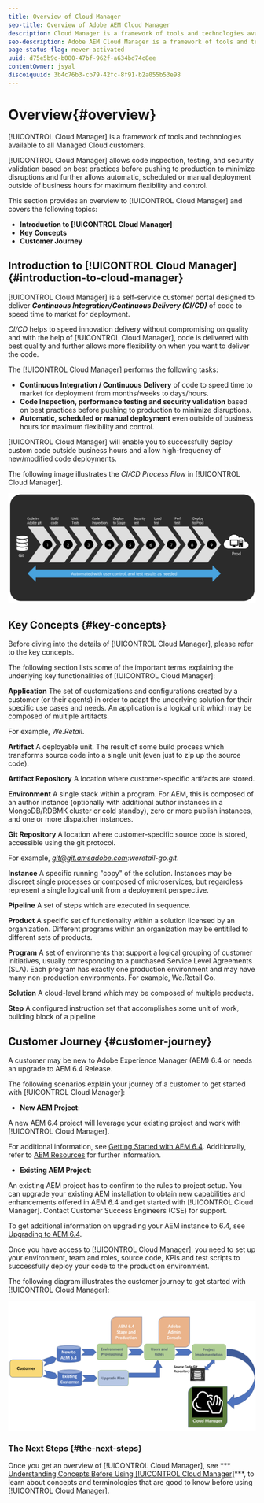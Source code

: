```yaml
---
title: Overview of Cloud Manager
seo-title: Overview of Adobe AEM Cloud Manager
description: Cloud Manager is a framework of tools and technologies available to all Managed Cloud customers.
seo-description: Adobe AEM Cloud Manager is a framework of tools and technologies available to all Managed Cloud customers.
page-status-flag: never-activated
uuid: d75e5b9c-b080-47bf-962f-a634bd74c8ee
contentOwner: jsyal
discoiquuid: 3b4c76b3-cb79-42fc-8f91-b2a055b53e98
---
```


# Overview{#overview}

[!UICONTROL Cloud Manager] is a framework of tools and technologies available to all Managed Cloud customers.

[!UICONTROL Cloud Manager] allows code inspection, testing, and security validation based on best practices before pushing to production to minimize disruptions and further allows automatic, scheduled or manual deployment outside of business hours for maximum flexibility and control.

This section provides an overview to [!UICONTROL Cloud Manager] and covers the following topics:

* **Introduction to [!UICONTROL Cloud Manager]**
* **Key Concepts**
* **Customer Journey**

## Introduction to [!UICONTROL Cloud Manager] {#introduction-to-cloud-manager}

[!UICONTROL Cloud Manager] is a self-service customer portal designed to deliver ***Continuous Integration/Continuous Delivery (CI/CD)*** of code to speed time to market for deployment.

*CI/CD* helps to speed innovation delivery without compromising on quality and with the help of [!UICONTROL Cloud Manager], code is delivered with best quality and further allows more flexibility on when you want to deliver the code.

The [!UICONTROL Cloud Manager] performs the following tasks:

* **Continuous Integration / Continuous Delivery** of code to speed time to market for deployment from months/weeks to days/hours.
* **Code Inspection, performance testing and security validation** based on best practices before pushing to production to minimize disruptions.
* **Automatic, scheduled or manual deployment** even outside of business hours for maximum flexibility and control.

[!UICONTROL Cloud Manager] will enable you to successfully deploy custom code outside business hours and allow high-frequency of new/modified code deployments.

The following image illustrates the *CI/CD Process Flow* in [!UICONTROL Cloud Manager].

![](assets/screen_shot_2018-05-01at14813pm.png)

## Key Concepts {#key-concepts}

Before diving into the details of [!UICONTROL Cloud Manager], please refer to the key concepts.

The following section lists some of the important terms explaining the underlying key functionalities of [!UICONTROL Cloud Manager]:

**Application** The set of customizations and configurations created by a customer (or their agents) in order to adapt the underlying solution for their specific use cases and needs. An application is a logical unit which may be composed of multiple artifacts.

For example, *We.Retail*.

**Artifact** A deployable unit. The result of some build process which transforms source code into a single unit (even just to zip up the source code).

**Artifact Repository** A location where customer-specific artifacts are stored.

**Environment** A single stack within a program. For AEM, this is composed of an author instance (optionally with additional author instances in a MongoDB/RDBMK cluster or cold standby), zero or more publish instances, and one or more dispatcher instances.

**Git Repository** A location where customer-specific source code is stored, accessible using the git protocol.

For example, *git@git.amsadobe.com:weretail-go.git*.

**Instance** A specific running "copy" of the solution. Instances may be discreet single processes or composed of microservices, but regardless represent a single logical unit from a deployment perspective.

**Pipeline** A set of steps which are executed in sequence.

**Product** A specific set of functionality within a solution licensed by an organization. Different programs within an organization may be entitiled to different sets of products.

**Program** A set of environments that support a logical grouping of customer initiatives, usually corresponding to a purchased Service Level Agreements (SLA). Each program has exactly one production environment and may have many non-production environments. For example, We.Retail Go.

**Solution** A cloud-level brand which may be composed of multiple products.

**Step** A configured instruction set that accomplishes some unit of work, building block of a pipeline

## Customer Journey {#customer-journey}

A customer may be new to Adobe Experience Manager (AEM) 6.4 or needs an upgrade to AEM 6.4 Release.

The following scenarios explain your journey of a customer to get started with [!UICONTROL Cloud Manager]:

* **New AEM Project**:

A new AEM 6.4 project will leverage your existing project and work with [!UICONTROL Cloud Manager].

For additional information, see [Getting Started with AEM 6.4](https://helpx.adobe.com/experience-manager/6-4/sites/deploying/using/deploy.html). Additionally, refer to [AEM Resources](https://www.adobe.com/marketing-cloud/experience-manager/resources.html?promoid=759X6WV8&mv=other) for further information.

* **Existing AEM Project**:

An existing AEM project has to confirm to the rules to project setup. You can upgrade your existing AEM installation to obtain new capabilities and enhancements offered in AEM 6.4 and get started with [!UICONTROL Cloud Manager]. Contact Customer Success Engineers (CSE) for support.

To get additional information on upgrading your AEM instance to 6.4, see [Upgrading to AEM 6.4](https://helpx.adobe.com/experience-manager/6-4/sites/deploying/using/upgrade.html).

Once you have access to [!UICONTROL Cloud Manager], you need to set up your environment, team and roles, source code, KPIs and test scripts to successfully deploy your code to the production environment.

The following diagram illustrates the customer journey to get started with [!UICONTROL Cloud Manager]:

![](assets/screen_shot_2018-05-01at93125pm.png)

### The Next Steps {#the-next-steps}

Once you get an overview of [!UICONTROL Cloud Manager], see *** [Understanding Concepts Before Using [!UICONTROL Cloud Manager]](understanding-concepts.md)***, to learn about concepts and terminologies that are good to know before using [!UICONTROL Cloud Manager].
